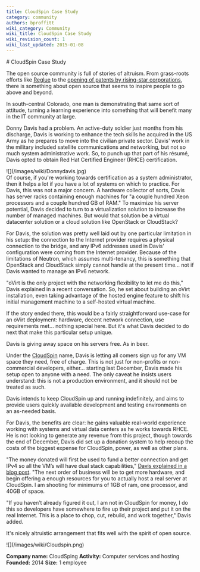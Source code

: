 ```yaml
---
title: CloudSpin Case Study
category: community
authors: bproffitt
wiki_category: Community
wiki_title: CloudSpin Case Study
wiki_revision_count: 1
wiki_last_updated: 2015-01-08
---
```


<div class="row">
<div class="col-md-7 col-md-offset-1 pad-sides">
# CloudSpin Case Study

The open source community is full of stories of altruism. From grass-roots efforts like [Reglue](//www.reglue.org/) to the [opening of patents by rising-star corporations](//www.teslamotors.com/blog/all-our-patent-are-belong-you), there is something about open source that seems to inspire people to go above and beyond.

In south-central Colorado, one man is demonstrating that same sort of attitude, turning a learning experience into something that will benefit many in the IT community at large.

Donny Davis had a problem. An active-duty soldier just months from his discharge, Davis is working to enhance the tech skills he acquired in the US Army as he prepares to move into the civilian private sector. Davis' work in the military included satellite communications and networking, but not so much system administrative work. So, to punch up that part of his résumé, Davis opted to obtain Red Hat Certified Engineer (RHCE) certification.

<div class="thumbnail pull-left">
![](/images/wiki/Donnydavis.jpg)

</div>
Of course, if you're working towards certification as a system administrator, then it helps a lot if you have a lot of systems on which to practice. For Davis, this was not a major concern. A hardware collector of sorts, Davis has server racks containing enough machines for "a couple hundred Xeon processors and a couple hundred GB of RAM." To maximize his server potential, Davis decided to turn to a virtualization solution to increase the number of managed machines. But would that solution be a virtual datacenter solution or a cloud solution like OpenStack or CloudStack?

For Davis, the solution was pretty well laid out by one particular limitation in his setup: the connection to the Internet provider requires a physical connection to the bridge, and any IPv6 addresses used in Davis' configuration were coming from the Internet provider. Because of the limitations of Neutron, which assumes multi-tenancy, this is something that OpenStack and CloudStack simply cannot handle at the present time... not if Davis wanted to manage an IPv6 network.

"oVirt is the only project with the networking flexibility to let me do this," Davis explained in a recent conversation. So, he set about building an oVirt installation, even taking advantage of the hosted engine feature to shift his initial management machine to a self-hosted virtual machine.

If the story ended there, this would be a fairly straightforward use-case for an oVirt deployment: hardware, decent network connection, use requirements met... nothing special here. But it's what Davis decided to do next that make this particular setup unique.

Davis is giving away space on his servers free. As in beer.

Under the [CloudSpin](//cloudspin.me/) name, Davis is letting all comers sign up for any VM space they need, free of charge. This is not just for non-profits or non-commercial developers, either... starting last December, Davis made his setup open to anyone with a need. The only caveat he insists users understand: this is not a production environment, and it should not be treated as such.

Davis intends to keep CloudSpin up and running indefinitely, and aims to provide users quickly available development and testing environments on an as-needed basis.

For Davis, the benefits are clear: he gains valuable real-world experience working with systems and virtual data centers as he works towards RHCE. He is not looking to generate any revenue from this project, though towards the end of December, Davis did set up a donation system to help recoup the costs of the biggest expense for CloudSpin, power, as well as other plans.

"The money donated will first be used to fund a better connection and get IPv4 so all the VM’s will have dual stack capabilities," [Davis explained in a blog post](//cloudspin.me/donations/). "The next order of business will be to get more hardware, and begin offering a enough resources for you to actually host a real server at CloudSpin. I am shooting for minimums of 1GB of ram, one processor, and 40GB of space.

"If you haven’t already figured it out, I am not in CloudSpin for money, I do this so developers have somewhere to fire up their project and put it on the real Internet. This is a place to chop, cut, rebuild, and work together," Davis added.

It's nicely altruistic arrangement that fits well with the spirit of open source.

</div>
<div class="col-md-4 pad-sides">
<div class="well well-lg">
![](/images/wiki/Cloudspin.png)

**Company name:** CloudSping
**Activity:** Computer services and hosting
**Founded:** 2014
**Size:** 1 employee

</div>
</div>
</div>
